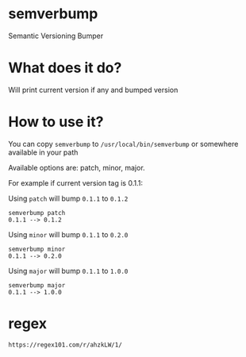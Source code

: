 # semverbump
Semantic Versioning Bumper


What does it do?
================

Will print current version if any and bumped version

How to use it?
==============

You can copy `semverbump` to `/usr/local/bin/semverbump` or somewhere available in your path

Available options are: patch, minor, major.

For example if current version tag is 0.1.1:

Using `patch` will bump `0.1.1` to `0.1.2`

    semverbump patch
    0.1.1 --> 0.1.2

Using `minor` will bump `0.1.1` to `0.2.0`

    semverbump minor
    0.1.1 --> 0.2.0


Using `major` will bump `0.1.1` to `1.0.0`

    semverbump major
    0.1.1 --> 1.0.0


# regex
    https://regex101.com/r/ahzkLW/1/
